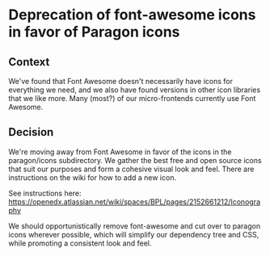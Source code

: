 # Deprecation of font-awesome icons in favor of Paragon icons

## Context

We've found that Font Awesome doesn't necessarily have icons for everything we need, and we also have found versions in other icon libraries that we like more.  Many (most?) of our micro-frontends currently use Font Awesome.

## Decision

We're moving away from Font Awesome in favor of the icons in the paragon/icons subdirectory.  We gather the best free and open source icons that suit our purposes and form a cohesive visual look and feel.  There are instructions on the wiki for how to add a new icon.

See instructions here: https://openedx.atlassian.net/wiki/spaces/BPL/pages/2152661212/Iconography

We should opportunistically remove font-awesome and cut over to paragon icons wherever possible, which will simplify our dependency tree and CSS, while promoting a consistent look and feel.
